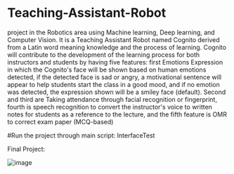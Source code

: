 # Teaching-Assistant-Robot

project in the Robotics area using Machine learning, Deep learning, and Computer Vision. It is a Teaching Assistant Robot named Cognito derived from a Latin word meaning knowledge and the process of learning. Cognito will contribute to the development of the learning process for both instructors and students by having five features: first  Emotions Expression in which the Cognito's face will be shown based on human emotions detected, if the detected face is sad or angry, a motivational sentence will appear to help students start the class in a good mood, and if no emotion was detected, the expression shown will be a smiley face (default). Second and third are Taking attendance through facial recognition or fingerprint, fourth is speech recognition to convert the instructor's voice to written notes for students as a reference to the lecture, and the fifth feature is OMR to correct exam paper (MCQ-based)

#Run the project through main script: InterfaceTest

Final Project:

![image](https://github.com/user-attachments/assets/5997cb2e-c9a0-4656-9314-5bed0cde6f7d)

